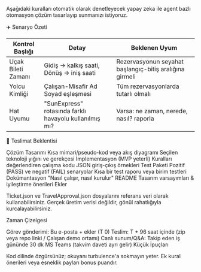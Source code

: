 Aşağıdaki kuralları otomatik olarak denetleyecek yapay zeka ile agent bazlı otomasyon çözüm tasarlayıp sunmanızı istiyoruz.

✈️ Senaryo Özeti

| Kontrol Başlığı    | Detay                                                  | Beklenen Uyum                                           |
| ------------------ | ------------------------------------------------------ | ------------------------------------------------------- |
| Uçak Bileti Zamanı | Gidiş → kalkış saati, Dönüş → iniş saati               | Rezervasyonun seyahat başlangıç-bitiş aralığına girmeli |
| Yolcu Kimliği      | Çalışan-Misafir Ad Soyad eşleşmesi                     | Tüm rezervasyonlarda tutarlı olmalı                     |
| Hat Uyumu          | "SunExpress" rotasında farklı havayolu kullanılmış mı? | Varsa: ne zaman, nerede, nasıl? raporla                 |

🚀 Teslimat Beklentisi

Çözüm Tasarımı
Kısa mimari/pseudo-kod veya akış diyagramı
Seçilen teknoloji yığını ve gerekçesi
İmplementasyon (MVP yeterli)
Kuralları değerlendiren çalışma kodu
JSON giriş-çıkış örnekleri
Test Paketi
Pozitif (PASS) ve negatif (FAIL) senaryolar
Kısa bir test raporu veya birim testleri
Dokümantasyon
"Nasıl çalışır, nasıl kurulur" README
Tasarım varsayımları & iyileştirme önerileri
Ekler

Ticket.json ve TravelApproval.json dosyalarını referans veri olarak kullanabilirsiniz. Gerçek üretim verisi değildir, gönül rahatlığıyla kurcalayabilirsiniz.

Zaman Çizelgesi

Görev gönderimi: Bu e-posta + ekler (T 0)
Teslim: T + 96 saat içinde (zip veya repo linki / Çalışan demo ortamı)
Canlı sunum/Q&A: Takip eden iş gününde 30 dk MS Teams (takvim daveti ayrı gelir)
Küçük İpuçları

Kod dilinde özgürsünüz; okuyanı turbulence'a sokmayın yeter.
Ek kural önerileri veya esneklik payları bonus puandır.

